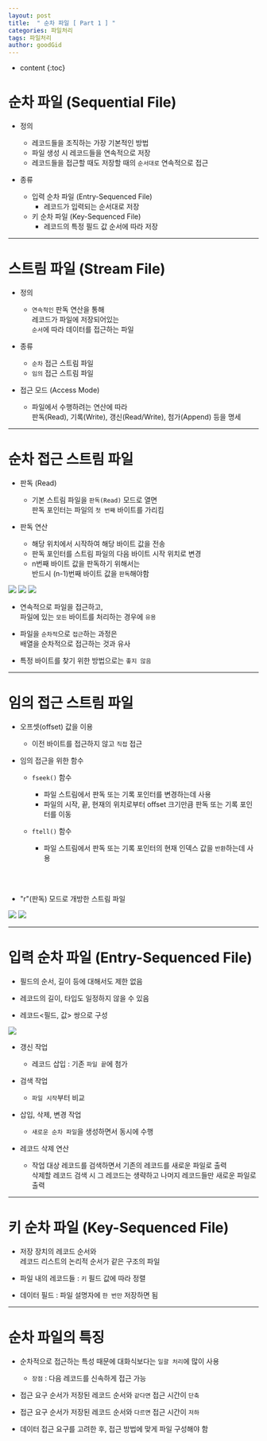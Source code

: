 ```yaml
---
layout: post
title:  " 순차 파일 [ Part 1 ] "
categories: 파일처리
tags: 파일처리
author: goodGid
---
```

* content
{:toc}


# 순차 파일 (Sequential File)

* 정의

    * 레코드들을 조직하는 가장 기본적인 방법
    * 파일 생성 시 레코드들을 연속적으로 저장
    * 레코드들을 접근할 때도 저장할 때의 `순서대로` 연속적으로 접근

* 종류
    * 입력 순차 파일 (Entry-Sequenced File)
        * 레코드가 입력되는 순서대로 저장
    * 키 순차 파일 (Key-Sequenced File)
        * 레코드의 특정 필드 값 순서에 따라 저장

---

# 스트림 파일 (Stream File)

* 정의
    - `연속적인` 판독 연산을 통해 <br> 레코드가 파일에 저장되어있는 <br> `순서`에 따라 데이터를 접근하는 파일

* 종류
    - `순차` 접근 스트림 파일
    - `임의` 접근 스트림 파일

* 접근 모드 (Access Mode)
    - 파일에서 수행하려는 연산에 따라 <br> 판독(Read), 기록(Write), 갱신(Read/Write), 첨가(Append) 등을 명세

---


# 순차 접근 스트림 파일

* 판독 (Read)
    - 기본 스트림 파일을 `판독(Read)` 모드로 열면 <br> 판독 포인터는 파일의 `첫 번째` 바이트를 가리킴

* 판독 연산
    - 해당 위치에서 시작하여 해당 바이트 값을 전송
    - 판독 포인터를 스트림 파일의 다음 바이트 시작 위치로 변경
    - n번째 바이트 값을 판독하기 위해서는 <br> 반드시 (n-1)번째 바이트 값을 `판독`해야함


![](/assets/img/file_processing/seq_file_1_1.png)
![](/assets/img/file_processing/seq_file_1_2.png)
![](/assets/img/file_processing/seq_file_1_3.png)





* 연속적으로 파일을 접근하고, <br> 파일에 있는 `모든` 바이트를 처리하는 경우에 `유용`

* 파일을 `순차적`으로 `접근`하는 과정은 <br> 배열을 순차적으로 접근하는 것과 유사

* 특정 바이트를 찾기 위한 방법으로는 `좋지 않음`

---

# 임의 접근 스트림 파일

* 오프셋(offset) 값을 이용
    - 이전 바이트를 접근하지 않고 `직접` 접근

* 임의 접근을 위한 함수
    - `fseek()` 함수
        - 파일 스트림에서 판독 또는 기록 포인터를 변경하는데 사용
        - 파일의 시작, 끝, 현재의 위치로부터 offset 크기만큼 판독 또는 기록 포인터를 이동

    - `ftell()` 함수
        - 파일 스트림에서 판독 또는 기록 포인터의 현재 인덱스 값을 `반환`하는데 사용 

<br>

<br>

* "r"(판독) 모드로 개방한 스트림 파일


![](/assets/img/file_processing/seq_file_1_4.png)
![](/assets/img/file_processing/seq_file_1_5.png)



---


# 입력 순차 파일 (Entry-Sequenced File)

* 필드의 순서, 길이 등에 대해서도 제한 없음

* 레코드의 길이, 타입도 일정하지 않을 수 있음

* 레코드<필드, 값> 쌍으로 구성


![](/assets/img/file_processing/seq_file_1_6.png)



* 갱신 작업
    - 레코드 삽입 : 기존 `파일 끝`에 첨가

* 검색 작업
    - `파일 시작`부터 비교


* 삽입, 삭제, 변경 작업
    - `새로운 순차 파일`을 생성하면서 동시에 수행

* 레코드 삭제 연산
    - 작업 대상 레코드를 검색하면서 기존의 레코드를 새로운 파일로 출력 <br> 삭제할 레코드 검색 시 그 레코드는 생략하고 나머지 레코드들만 새로운 파일로 출력


---

# 키 순차 파일 (Key-Sequenced File)

* 저장 장치의 레코드 순서와 <br> 레코드 리스트의 논리적 순서가 같은 구조의 파일

* 파일 내의 레코드들 : `키` 필드 값에 따라 정렬

* 데이터 필드 : 파일 설명자에 `한 번만` 저장하면 됨
    
---

# 순차 파일의 특징

* 순차적으로 접근하는 특성 때문에 대화식보다는 `일괄 처리`에 많이 사용
    - `장점` : 다음 레코드를 신속하게 접근 가능

* 접근 요구 순서가 저장된 레코드 순서와 `같다면` 접근 시간이 `단축`

* 접근 요구 순서가 저장된 레코드 순서와 `다르면` 접근 시간이 `저하`

* 데이터 접근 요구를 고려한 후, 접근 방법에 맞게 파일 구성해야 함